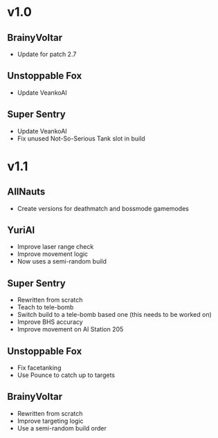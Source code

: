 v1.0
====

BrainyVoltar
------------
* Update for patch 2.7

Unstoppable Fox
---------------
* Update VeankoAI

Super Sentry
------------
* Update VeankoAI
* Fix unused Not-So-Serious Tank slot in build

v1.1
====

AllNauts
--------
* Create versions for deathmatch and bossmode gamemodes

YuriAI
------
* Improve laser range check
* Improve movement logic
* Now uses a semi-random build

Super Sentry
------------
* Rewritten from scratch
* Teach to tele-bomb
* Switch build to a tele-bomb based one (this needs to be worked on)
* Improve BHS accuracy
* Improve movement on AI Station 205

Unstoppable Fox
---------------
* Fix facetanking
* Use Pounce to catch up to targets

BrainyVoltar
------------
* Rewritten from scratch
* Improve targeting logic
* Use a semi-random build order
